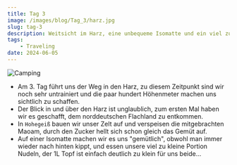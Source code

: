 ```yaml
---
title: Tag 3
image: /images/blog/Tag_3/harz.jpg
slug: tag-3
description: Weitsicht im Harz, eine unbequeme Isomatte und ein viel zu kleiner Topf!
tags: 
    - Traveling
date: 2024-06-05
---
```


![Camping](/images/blog/Tag_3/camping.jpg)
- Am 3. Tag führt uns der Weg in den Harz, zu diesem Zeitpunkt sind wir noch sehr untrainiert und die paar hundert Höhenmeter machen uns sichtlich zu schaffen.
- Der Blick in und über den Harz ist unglaublich, zum ersten Mal haben wir es geschafft, dem norddeutschen Flachland zu entkommen.
- In `Hohegeiß` bauen wir unser Zelt auf und verspeisen die mitgebrachten Maoam, durch den Zucker hellt sich schon gleich das Gemüt auf.
- Auf einer Isomatte machen wir es uns "gemütlich", obwohl man immer wieder nach hinten kippt, und essen unsere viel zu kleine Portion Nudeln, der 1L Topf ist einfach deutlich zu klein für uns beide...